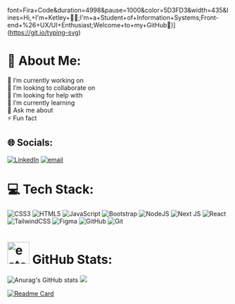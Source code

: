 font=Fira+Code&duration=4998&pause=1000&color=5D3FD3&width=435&lines=Hi,+I'm+Ketley+👩‍💻;I'm+a+Student+of+Information+Systems;Front-end+%26+UX/UI+Enthusiast;Welcome+to+my+GitHub💜)](https://git.io/typing-svg)

<!--
**Ketley-Souza/Ketley-Souza** is a ✨ _special_ ✨ repository because its `README.md` (this file) appears on your GitHub profile.


Here are some ideas to get you started:

- 🔭 I’m currently working on ...
- 🌱 I’m currently learning ...
- 👯 I’m looking to collaborate on ...
- 🤔 I’m looking for help with ...
- 💬 Ask me about ...
- 📫 How to reach me: ...
- 😄 Pronouns: ...
- ⚡ Fun fact: ...
-->

# 💫 About Me:
🔭 I’m currently working on<br>👯 I’m looking to collaborate on<br>🤝 I’m looking for help with<br>🌱 I’m currently learning<br>💬 Ask me about<br>⚡ Fun fact


## 🌐 Socials:
[![LinkedIn](https://img.shields.io/badge/LinkedIn-%230077B5.svg?logo=linkedin&logoColor=white)](https://linkedin.com/in/https://www.linkedin.com/in/ketley-souza-b26809272 ) [![email](https://img.shields.io/badge/Email-D14836?logo=gmail&logoColor=white)](mailto:ketleysouza55@gmail.com) 

# 💻 Tech Stack:
![CSS3](https://img.shields.io/badge/css3-%231572B6.svg?style=for-the-badge&logo=css3&logoColor=white) ![HTML5](https://img.shields.io/badge/html5-%23E34F26.svg?style=for-the-badge&logo=html5&logoColor=white) ![JavaScript](https://img.shields.io/badge/javascript-%23323330.svg?style=for-the-badge&logo=javascript&logoColor=%23F7DF1E) ![Bootstrap](https://img.shields.io/badge/bootstrap-%238511FA.svg?style=for-the-badge&logo=bootstrap&logoColor=white) ![NodeJS](https://img.shields.io/badge/node.js-6DA55F?style=for-the-badge&logo=node.js&logoColor=white) ![Next JS](https://img.shields.io/badge/Next-black?style=for-the-badge&logo=next.js&logoColor=white) ![React](https://img.shields.io/badge/react-%2320232a.svg?style=for-the-badge&logo=react&logoColor=%2361DAFB) ![TailwindCSS](https://img.shields.io/badge/tailwindcss-%2338B2AC.svg?style=for-the-badge&logo=tailwind-css&logoColor=white) ![Figma](https://img.shields.io/badge/figma-%23F24E1E.svg?style=for-the-badge&logo=figma&logoColor=white) ![GitHub](https://img.shields.io/badge/github-%23121011.svg?style=for-the-badge&logo=github&logoColor=white) ![Git](https://img.shields.io/badge/git-%23F05033.svg?style=for-the-badge&logo=git&logoColor=white)

# <img width="50" height="50" alt="estatistica" src="https://github.com/user-attachments/assets/fcf71f50-b675-4b36-9bb4-3794c0c896a1" /> GitHub Stats:







![Anurag's GitHub stats](https://github-readme-stats.vercel.app/api?username=Ketley-Souza&show_icons=true&bg_color=00000000&text_color=E0E0E0&title_color=8A6FCB&icon_color=5D3FD3)
![](https://nirzak-streak-stats.vercel.app/?user=Ketley-Souza&hide_border=false&background=00000000&currStreakNum=8A6FCB&sideNums=D6D3E5&sideLabels=C1B2D7&dates=D6D3E5&ring=8A6FCB&fire=5D3FD3&currStreakLabel=C1B2D7)



[![Readme Card](https://github-readme-stats.vercel.app/api/pin/?username=Ketley-Souza&repo=Os-Guerreiros-Landingpage&title_color=5D3FD3&text_color=D6D3E5&icon_color=8A6FCB&bg_color=FFFFFF00&border_color=C1B2D7)](https://github.com/Ketley-Souza/Os-Guerreiros-Landingpage)


<!-- Proudly created with GPRM ( https://gprm.itsvg.in ) -->
